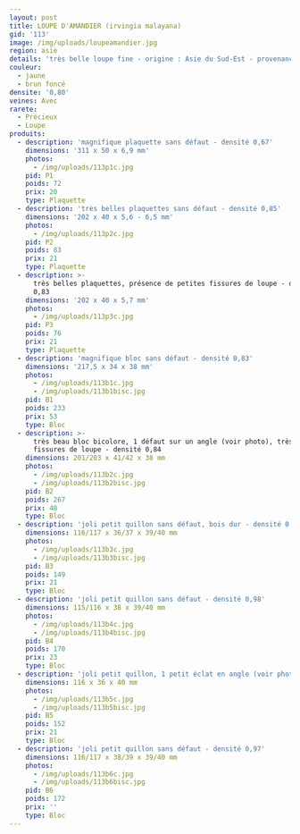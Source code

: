 ```yaml
---
layout: post
title: LOUPE D'AMANDIER (irvingia malayana)
gid: '113'
image: /img/uploads/loupeamandier.jpg
region: asie
details: 'très belle loupe fine - origine : Asie du Sud-Est - provenance : USA'
couleur:
  - jaune
  - brun foncé
densite: '0,80'
veines: Avec
rarete:
  - Précieux
  - Loupe
produits:
  - description: 'magnifique plaquette sans défaut - densité 0,67'
    dimensions: '311 x 50 x 6,9 mm'
    photos:
      - /img/uploads/113p1c.jpg
    pid: P1
    poids: 72
    prix: 20
    type: Plaquette
  - description: 'très belles plaquettes sans défaut - densité 0,85'
    dimensions: '202 x 40 x 5,6 - 6,5 mm'
    photos:
      - /img/uploads/113p2c.jpg
    pid: P2
    poids: 83
    prix: 21
    type: Plaquette
  - description: >-
      très belles plaquettes, présence de petites fissures de loupe - densité
      0,83
    dimensions: '202 x 40 x 5,7 mm'
    photos:
      - /img/uploads/113p3c.jpg
    pid: P3
    poids: 76
    prix: 21
    type: Plaquette
  - description: 'magnifique bloc sans défaut - densité 0,83'
    dimensions: '217,5 x 34 x 38 mm'
    photos:
      - /img/uploads/113b1c.jpg
      - /img/uploads/113b1bisc.jpg
    pid: B1
    poids: 233
    prix: 53
    type: Bloc
  - description: >-
      très beau bloc bicolore, 1 défaut sur un angle (voir photo), très peu de
      fissures de loupe - densité 0,84
    dimensions: 201/203 x 41/42 x 38 mm
    photos:
      - /img/uploads/113b2c.jpg
      - /img/uploads/113b2bisc.jpg
    pid: B2
    poids: 267
    prix: 48
    type: Bloc
  - description: 'joli petit quillon sans défaut, bois dur - densité 0,89'
    dimensions: 116/117 x 36/37 x 39/40 mm
    photos:
      - /img/uploads/113b3c.jpg
      - /img/uploads/113b3bisc.jpg
    pid: B3
    poids: 149
    prix: 21
    type: Bloc
  - description: 'joli petit quillon sans défaut - densité 0,98'
    dimensions: 115/116 x 38 x 39/40 mm
    photos:
      - /img/uploads/113b4c.jpg
      - /img/uploads/113b4bisc.jpg
    pid: B4
    poids: 170
    prix: 23
    type: Bloc
  - description: 'joli petit quillon, 1 petit éclat en angle (voir photo) - densité 0,91'
    dimensions: 116 x 36 x 40 mm
    photos:
      - /img/uploads/113b5c.jpg
      - /img/uploads/113b5bisc.jpg
    pid: B5
    poids: 152
    prix: 21
    type: Bloc
  - description: 'joli petit quillon sans défaut - densité 0,97'
    dimensions: 116/117 x 38/39 x 39/40 mm
    photos:
      - /img/uploads/113b6c.jpg
      - /img/uploads/113b6bisc.jpg
    pid: B6
    poids: 172
    prix: ''
    type: Bloc
---
```


